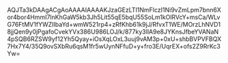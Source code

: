 AQJTa3kDAAgACgAoAAAAIAAAAKJzaGEzLTI1NmFlczI1Ni9vZmLpm7bnn6Xor4bor4HmmI7lnKhGaW5kb3Jh5Lit55qE5bqU55SoLm1kOlRVcY+msCa/WLvG76FtMV1fYWZIIbaYd+wmW521rp4+zRfKhb61k9jJ/RfvxT1WE/MOrzLhNVD18jjQen9y0jPgafoCvekYVx386U986LOJ/k/877ky3IlA9e8JYKnsJfbeYVANaN4pSQB6RZSW9yf12Yh5Qyay+iOsXqLOxL3uuj9vAM3p+0xU+shbBVPVFBQX7Hx7Y4/35Q9ovSXbRu6qsM1fr5wUynNFfuD+y+fro3E/UqrEX+ofs2Z9RrKc3Yw=
